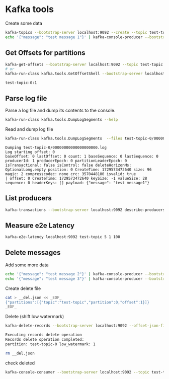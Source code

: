 # Kafka tools

Create some data

```bash
kafka-topics --bootstrap-server localhost:9092 --create --topic test-topic --partitions 1
echo '{"message": "test message 1"}' | kafka-console-producer --bootstrap-server localhost:9092 --topic test-topic
```

## Get Offsets for partitions

```bash
kafka-get-offsets --bootstrap-server localhost:9092 --topic test-topic
# or 
kafka-run-class kafka.tools.GetOffsetShell --bootstrap-server localhost:9092 --topic test-topic
```

```
test-topic:0:1
```

## Parse log file

Parse a log file and dump its contents to the console.

```bash
kafka-run-class kafka.tools.DumpLogSegments --help
```

Read and dump log file

```bash
kafka-run-class kafka.tools.DumpLogSegments  --files test-topic-0/00000000000000000000.log --deep-iteration --print-data-log
```

```
Dumping test-topic-0/00000000000000000000.log
Log starting offset: 0
baseOffset: 0 lastOffset: 0 count: 1 baseSequence: 0 lastSequence: 0 producerId: 1 producerEpoch: 0 partitionLeaderEpoch: 0 isTransactional: false isControl: false deleteHorizonMs: OptionalLong.empty position: 0 CreateTime: 1729573472640 size: 96 magic: 2 compresscodec: none crc: 3570448100 isvalid: true
| offset: 0 CreateTime: 1729573472640 keySize: -1 valueSize: 28 sequence: 0 headerKeys: [] payload: {"message": "test message1"}
```

## List producers

```bash
kafka-transactions --bootstrap-server localhost:9092 describe-producers --topic test-topic --partition 0
```

## Measure e2e Latency

```bash
kafka-e2e-latency localhost:9092 test-topic 5 1 100
```

## Delete messages

Add some more data

```bash
echo '{"message": "test message 2"}' | kafka-console-producer --bootstrap-server localhost:9092 --topic test-topic
echo '{"message": "test message 3"}' | kafka-console-producer --bootstrap-server localhost:9092 --topic test-topic
```

Create delete file

```bash
cat > __del.json << _EOF_
{"partitions":[{"topic":"test-topic","partition":0,"offset":1}]}
_EOF_
```

Delete (shift low watermark)

```bash
kafka-delete-records --bootstrap-server localhost:9092 --offset-json-file __del.json 
```

```bash
Executing records delete operation
Records delete operation completed:
partition: test-topic-0	low_watermark: 1
```

```bash
rm __del.json
```

check deleted

```bash
kafka-console-consumer --bootstrap-server localhost:9092 --topic test-topic --from-beginning
```
